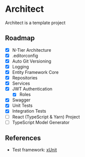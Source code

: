 # Architect

Architect is a template project

## Roadmap

- [x] N-Tier Architecture
- [x] .editorconfig
- [x] Auto Git Versioning
- [x] Logging
- [x] Entity Framework Core
- [x] Repositories
- [x] Services
- [x] JWT Authentication
  - [x] Roles
- [x] Swagger
- [x] Unit Tests
- [x] Integration Tests
- [ ] React (TypeScript & Yarn) Project
- [ ] TypeScript Model Generator

## References

- Test framework: [xUnit](https://xunit.net/#documentation)
